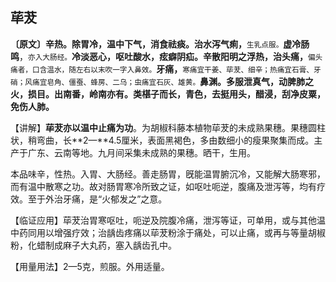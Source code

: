 ## **荜茇**

**〔原文〕辛热。除胃冷，温中下气，消食祛痰。治水泻气痢，**<small>生乳点服。</small>**虚冷肠鸣**，<small>亦入大肠经。</small>**冷淡恶心，呕吐酸水，痃癖阴疝。辛散阳明之浮热，治头痛，**<small>偏头痛者，口含温水，随左右以末吹一字入鼻效。</small>**牙痛，**<small>寒痛宜干姜、荜茇、细辛；热痛宜石膏、牙硝；风痛宜皂角、僵蚕、蜂房、二乌；虫痛宜石灰、雄黄。</small>**鼻渊。多服泄真气，动脾肺之火，损目。出南番，岭南亦有。类椹子而长，青色，去挺用头，醋浸，刮净皮粟，免伤人肺。**

【讲解】**荜茇亦以温中止痛为功**。为胡椒科藤本植物荜茇的未成熟果穗。果穗圆柱状，稍弯曲，长**2—**4.5厘米，表面黑褐色，多由数细小的瘦果聚集而成。主产于广东、云南等地。九月间采集未成熟的果穗。晒干，生用。

本品味辛，性热。入胃、大肠经。善走肠胃，旣能温胃腑沉冷，又能解大肠寒邪，而有温中散寒之功。故对肠胃寒冷所致之证，如呕吐呃逆，腹痛及泄泻等，均有疗效。至于外治牙痛，是“火郁发之”之意。

【临证应用】荜茇治胃寒呕吐，呃逆及院腹冷痛，泄泻等证，可单用，或与其他温中药同用以增强疗效；治龋齿疼痛以荜茇粉涂于痛处，可以止痛，或再与等量胡椒粉，化蜡制成麻子大丸药，塞入龋齿孔中。

【用量用法】2—5克，煎服。外用适量。
